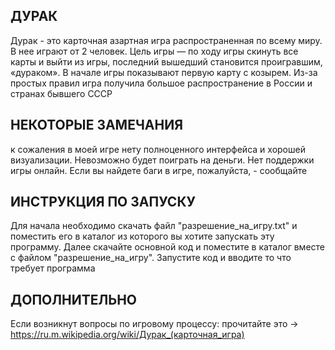 ## ДУРАК
Дурак - это карточная азартная игра распространенная по всему миру. В нее играют от 2 человек.
Цель игры — по ходу игры скинуть все карты и выйти из игры, последний вышедший становится проигравшим, «дураком». 
В начале игры показывают первую карту с козырем. 
Из-за простых правил игра получила большое распространение в России и странах бывшего СССР

## НЕКОТОРЫЕ ЗАМЕЧАНИЯ
к сожаления в моей игре нету полноценного интерфейса и хорошей визуализации. Невозможно будет поиграть на деньги.
Нет поддержки игры онлайн. Если вы найдете баги в игре, пожалуйста, - сообщайте

## ИНСТРУКЦИЯ ПО ЗАПУСКУ
Для начала необходимо скачать файл "разрешение_на_игру.txt"
и поместить его в каталог из которого вы хотите запускать эту программу.
Далее скачайте основной код и поместите в каталог вместе с файлом "разрешение_на_игру".
Запустите код и вводите то что требует программа

## ДОПОЛНИТЕЛЬНО
Если возникнут вопросы по игровому процессу:
прочитайте это -> https://ru.m.wikipedia.org/wiki/Дурак_(карточная_игра)